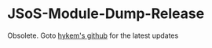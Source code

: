 JSoS-Module-Dump-Release
========================

Obsolete.
Goto [hykem's github](https://github.com/Hykem/vitasploit) for the latest updates
